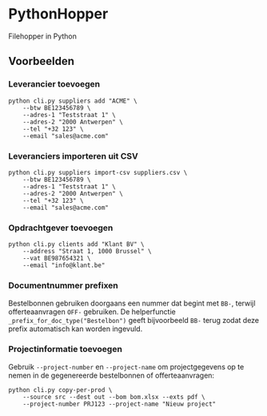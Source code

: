 # PythonHopper
Filehopper in Python

## Voorbeelden

### Leverancier toevoegen

```
python cli.py suppliers add "ACME" \
    --btw BE123456789 \
    --adres-1 "Teststraat 1" \
    --adres-2 "2000 Antwerpen" \
    --tel "+32 123" \
    --email "sales@acme.com"
```

### Leveranciers importeren uit CSV

```
python cli.py suppliers import-csv suppliers.csv \
    --btw BE123456789 \
    --adres-1 "Teststraat 1" \
    --adres-2 "2000 Antwerpen" \
    --tel "+32 123" \
    --email "sales@acme.com"
```

### Opdrachtgever toevoegen

```
python cli.py clients add "Klant BV" \
    --address "Straat 1, 1000 Brussel" \
    --vat BE987654321 \
    --email "info@klant.be"
```

### Documentnummer prefixen

Bestelbonnen gebruiken doorgaans een nummer dat begint met `BB-`, terwijl
offerteaanvragen `OFF-` gebruiken. De helperfunctie
`_prefix_for_doc_type("Bestelbon")` geeft bijvoorbeeld `BB-` terug zodat deze
prefix automatisch kan worden ingevuld.

### Projectinformatie toevoegen

Gebruik `--project-number` en `--project-name` om projectgegevens op te nemen
in de gegenereerde bestelbonnen of offerteaanvragen:

```
python cli.py copy-per-prod \
    --source src --dest out --bom bom.xlsx --exts pdf \
    --project-number PRJ123 --project-name "Nieuw project"
```

